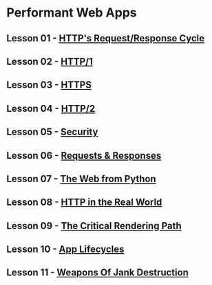 # Performant Web Apps

## Lesson 01 - [HTTP's Request/Response Cycle](https://github.com/TomerPacific/MobileWebSpecialistNanodegree/tree/master/Performant%20Web%20Apps/HTTP's%20Request-Response%20Cycle)

## Lesson 02 - [HTTP/1](https://github.com/TomerPacific/MobileWebSpecialistNanodegree/tree/master/Performant%20Web%20Apps/HTTP-1)

## Lesson 03 - [HTTPS](https://github.com/TomerPacific/MobileWebSpecialistNanodegree/tree/master/Performant%20Web%20Apps/HTTPS)

## Lesson 04 - [HTTP/2](https://github.com/TomerPacific/MobileWebSpecialistNanodegree/tree/master/Performant%20Web%20Apps/HTTP-2)

## Lesson 05 - [Security](https://github.com/TomerPacific/MobileWebSpecialistNanodegree/tree/master/Performant%20Web%20Apps/Lesson%2005%20-%20Security)

## Lesson 06 - [Requests & Responses](https://github.com/TomerPacific/MobileWebSpecialistNanodegree/tree/master/Performant%20Web%20Apps/Lesson%2006%20-%20Requests%20%26%20Responses)

## Lesson 07 - [The Web from Python](https://github.com/TomerPacific/MobileWebSpecialistNanodegree/tree/master/Performant%20Web%20Apps/Lesson%2007%20-%20The%20Web%20from%20Python)

## Lesson 08 - [HTTP in the Real World](https://github.com/TomerPacific/MobileWebSpecialistNanodegree/tree/master/Performant%20Web%20Apps/Lesson%2008%20-%20HTTP%20in%20the%20Real%20World)

## Lesson 09 - [The Critical Rendering Path](https://github.com/TomerPacific/MobileWebSpecialistNanodegree/tree/master/Performant%20Web%20Apps/Lesson%2009%20-%20The%20Critical%20Rendering%20Path)

## Lesson 10 - [App Lifecycles](https://github.com/TomerPacific/MobileWebSpecialistNanodegree/tree/master/Performant%20Web%20Apps/Lesson%2010%20-%20App%20Lifecycles)

## Lesson 11 - [Weapons Of Jank Destruction](https://github.com/TomerPacific/MobileWebSpecialistNanodegree/tree/master/Performant%20Web%20Apps/Lesson%2011%20-%20Weapons%20Of%20Jank%20Destruction)